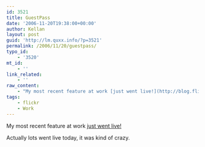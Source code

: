 ```yaml
---
id: 3521
title: GuestPass
date: '2006-11-20T19:38:00+00:00'
author: Kellan
layout: post
guid: 'http://lm.quxx.info/?p=3521'
permalink: /2006/11/20/guestpass/
typo_id:
    - '3520'
mt_id:
    - ''
link_related:
    - ''
raw_content:
    - "My most recent feature at work [just went live!](http://blog.flickr.com/flickrblog/2006/11/triple_treat.html)\r\n\r\nActually lots went live today, it was kind of crazy."
tags:
    - flickr
    - Work
---
```


My most recent feature at work [just went live!](http://blog.flickr.com/flickrblog/2006/11/triple\_treat.html)

Actually lots went live today, it was kind of crazy.